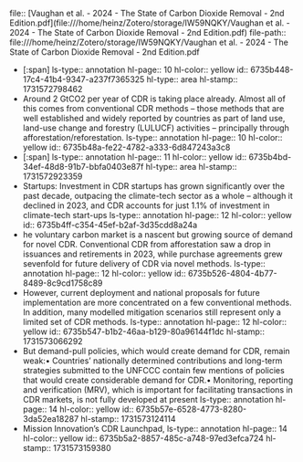 file:: [Vaughan et al. - 2024 - The State of Carbon Dioxide Removal - 2nd Edition.pdf](file:///home/heinz/Zotero/storage/IW59NQKY/Vaughan et al. - 2024 - The State of Carbon Dioxide Removal - 2nd Edition.pdf)
file-path:: file:///home/heinz/Zotero/storage/IW59NQKY/Vaughan et al. - 2024 - The State of Carbon Dioxide Removal - 2nd Edition.pdf

- [:span]
  ls-type:: annotation
  hl-page:: 10
  hl-color:: yellow
  id:: 6735b448-17c4-41b4-9347-a237f7365325
  hl-type:: area
  hl-stamp:: 1731572798462
- Around 2 GtCO2 per year of CDR is taking place already. Almost all of this comes from conventional CDR methods – those methods that are well established and widely reported by countries as part of land use, land-use change and forestry (LULUCF) activities – principally through afforestation/reforestation. 
  ls-type:: annotation
  hl-page:: 10
  hl-color:: yellow
  id:: 6735b48a-fe22-4782-a333-6d847243a3c8
- [:span]
  ls-type:: annotation
  hl-page:: 11
  hl-color:: yellow
  id:: 6735b4bd-34ef-48d8-91b7-bbfa0403e87f
  hl-type:: area
  hl-stamp:: 1731572923359
- Startups: Investment in CDR startups has grown significantly over the past decade, outpacing the climate-tech sector as a whole – although it declined in 2023, and CDR accounts for just 1.1% of investment in climate-tech start-ups
  ls-type:: annotation
  hl-page:: 12
  hl-color:: yellow
  id:: 6735b4ff-c354-45ef-b2af-3d35cdd8a24a
- he voluntary carbon market is a nascent but growing source of demand for novel CDR. Conventional CDR from afforestation saw a drop in issuances and retirements in 2023, while purchase agreements grew sevenfold for future delivery of CDR via novel methods.
  ls-type:: annotation
  hl-page:: 12
  hl-color:: yellow
  id:: 6735b526-4804-4b77-8489-8c9cd1758c89
- However, current deployment and national proposals for future implementation are more concentrated on a few conventional methods. In addition, many modelled mitigation scenarios still represent only a limited set of CDR methods.
  ls-type:: annotation
  hl-page:: 12
  hl-color:: yellow
  id:: 6735b547-b1b2-46aa-b129-80a96144f1dc
  hl-stamp:: 1731573066292
- But demand-pull policies, which would create demand for CDR, remain weak:• Countries’ nationally determined contributions and long-term strategies submitted to the UNFCCC contain few mentions of policies that would create considerable demand for CDR.• Monitoring, reporting and verification (MRV), which is important for facilitating transactions in CDR markets, is not fully developed at present
  ls-type:: annotation
  hl-page:: 14
  hl-color:: yellow
  id:: 6735b57e-6528-4773-8280-3da52ea18287
  hl-stamp:: 1731573124114
- Mission Innovation’s CDR Launchpad,
  ls-type:: annotation
  hl-page:: 14
  hl-color:: yellow
  id:: 6735b5a2-8857-485c-a748-97ed3efca724
  hl-stamp:: 1731573159380